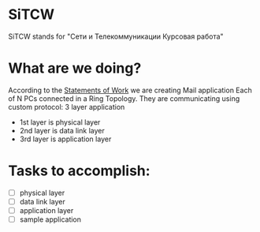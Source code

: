 # SiTCW
SiTCW stands for "Сети и Телекоммуникации Курсовая работа"

# What are we doing?
According to the [Statements of Work](https://github.com/OverLucker/SiTCW/blob/master/docs/states_of_work.odt) we are creating Mail application
Each of N PCs connected in a Ring Topology. They are communicating using
 custom protocol:
 3 layer application
  * 1st layer is physical layer
  * 2nd layer is data link layer
  * 3rd layer is application layer

# Tasks to accomplish:
- [ ] physical layer
- [ ] data link layer
- [ ] application layer
- [ ] sample application
